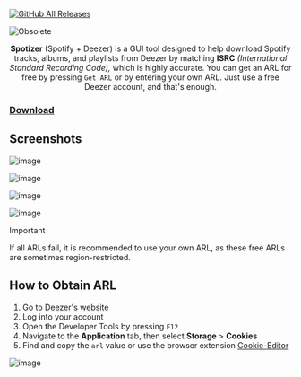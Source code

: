 [![GitHub All Releases](https://img.shields.io/github/downloads/afkarxyz/Spotizer/total?style=for-the-badge)](https://github.com/afkarxyz/Spotizer/releases)

![Obsolete](https://github.com/user-attachments/assets/1a9e5a82-4389-4436-bcef-757cbd53b8f2)

<div align="center">
<b>Spotizer</b> (Spotify + Deezer) is a GUI tool designed to help download Spotify tracks, albums, and playlists from Deezer by matching <b>ISRC</b> <i>(International Standard Recording Code),</i> which is highly accurate. You can get an ARL for free by pressing <code>Get ARL</code> or by entering your own ARL. Just use a free Deezer account, and that's enough.
</div>

### [Download](https://github.com/afkarxyz/Spotizer/releases/download/v1.8/Spotizer.exe)

## Screenshots

![image](https://github.com/user-attachments/assets/b7bfa524-f14f-4a33-b306-b318ef9635f0)

![image](https://github.com/user-attachments/assets/3d8986eb-337a-46c4-9494-e2d74a1c6824)

![image](https://github.com/user-attachments/assets/d52c329f-d236-4451-93d6-62b248620ee4)

![image](https://github.com/user-attachments/assets/a8d5d8fa-fdb3-46f8-99ed-b24f8e0b4aad)

> [!IMPORTANT]  
> If all ARLs fail, it is recommended to use your own ARL, as these free ARLs are sometimes region-restricted.

## How to Obtain ARL

1. Go to [Deezer's website](https://www.deezer.com/)
2. Log into your account
3. Open the Developer Tools by pressing `F12`
4. Navigate to the **Application** tab, then select **Storage** > **Cookies**
5. Find and copy the `arl` value or use the browser extension [Cookie-Editor](https://cookie-editor.com/)

![image](https://github.com/user-attachments/assets/936fceec-e476-410f-8975-a7875cca0de5)
